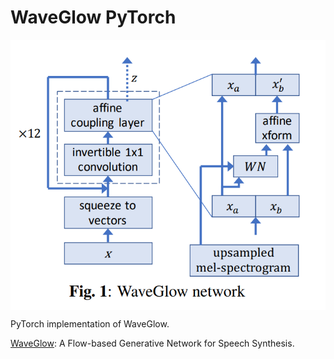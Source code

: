 # WaveGlow PyTorch

<p align="center">
  <img src="WaveGlow.png" alt="WaveGlow" style="display:block; margin:auto; width:780px;" />
</p>

PyTorch implementation of WaveGlow.

[WaveGlow](https://arxiv.org/abs/1811.00002): A Flow-based Generative Network for Speech Synthesis.
